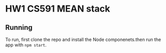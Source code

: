 # HW1 CS591 MEAN stack
## Running
To run, first clone the repo and install the Node componenets.then run the app with `npm start`.


